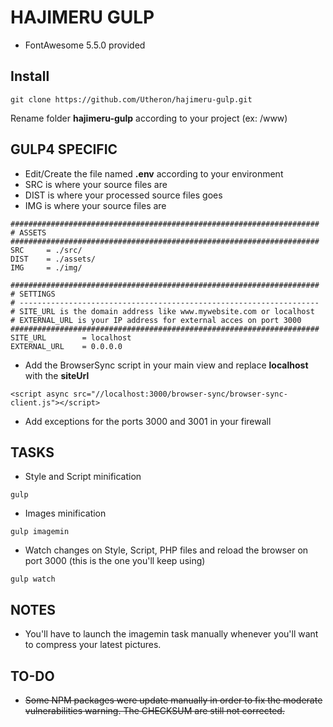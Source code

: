 # HAJIMERU GULP
- FontAwesome 5.5.0 provided

## Install
```
git clone https://github.com/Utheron/hajimeru-gulp.git
```
Rename folder **hajimeru-gulp** according to your project (ex: /www)

## GULP4 SPECIFIC
- Edit/Create the file named **.env** according to your environment
- SRC is where your source files are
- DIST is where your processed source files goes
- IMG is where your source files are
```
#####################################################################
# ASSETS
#####################################################################
SRC     = ./src/
DIST    = ./assets/
IMG     = ./img/
```
```
#####################################################################
# SETTINGS
# -------------------------------------------------------------------
# SITE_URL is the domain address like www.mywebsite.com or localhost
# EXTERNAL_URL is your IP address for external acces on port 3000
#####################################################################
SITE_URL        = localhost
EXTERNAL_URL    = 0.0.0.0
```
- Add the BrowserSync script in your main view and replace **localhost** with the **siteUrl**
```
<script async src="//localhost:3000/browser-sync/browser-sync-client.js"></script>
```
- Add exceptions for the ports 3000 and 3001 in your firewall

## TASKS
- Style and Script minification
```
gulp
```
- Images minification
```
gulp imagemin
```
- Watch changes on Style, Script, PHP files and reload the browser on port 3000 (this is the one you'll keep using)
```
gulp watch
```

## NOTES
- You'll have to launch the imagemin task manually whenever you'll want to compress your latest pictures.

## TO-DO
- ~~Some NPM packages were update manually in order to fix the moderate vulnerabilities warning. The CHECKSUM are still not corrected.~~